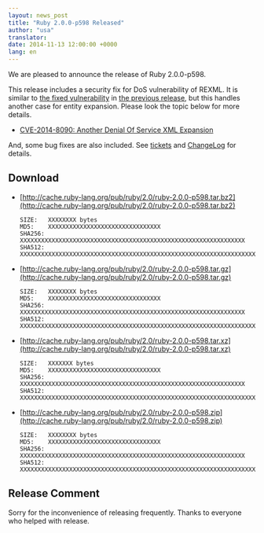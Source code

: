 ```yaml
---
layout: news_post
title: "Ruby 2.0.0-p598 Released"
author: "usa"
translator:
date: 2014-11-13 12:00:00 +0000
lang: en
---
```


We are pleased to announce the release of Ruby 2.0.0-p598.

This release includes a security fix for DoS vulnerability of REXML.
It is similar to [the fixed vulnerability](/en/news/2014/10/27/rexml-dos-cve-2014-8080/) in [the previous release](/en/news/2014/10/27/ruby-2-0-0-p594-is-released/), but this handles another case for entity expansion.
Please look the topic below for more details.

* [CVE-2014-8090: Another Denial Of Service XML Expansion](/en/news/2014/11/13/rexml-dos-cve-2014-8090/)

And, some bug fixes are also included.
See [tickets](https://bugs.ruby-lang.org/projects/ruby-200/issues?set_filter=1&amp;status_id=5)
and [ChangeLog](http://svn.ruby-lang.org/repos/ruby/tags/v2_0_0_598/ChangeLog) for details.

## Download

* [http://cache.ruby-lang.org/pub/ruby/2.0/ruby-2.0.0-p598.tar.bz2](http://cache.ruby-lang.org/pub/ruby/2.0/ruby-2.0.0-p598.tar.bz2)

      SIZE:   XXXXXXXX bytes
      MD5:    XXXXXXXXXXXXXXXXXXXXXXXXXXXXXXXX
      SHA256: XXXXXXXXXXXXXXXXXXXXXXXXXXXXXXXXXXXXXXXXXXXXXXXXXXXXXXXXXXXXXXXX
      SHA512: XXXXXXXXXXXXXXXXXXXXXXXXXXXXXXXXXXXXXXXXXXXXXXXXXXXXXXXXXXXXXXXXXXXXXXXXXXXXXXXXXXXXXXXXXXXXXXXXXXXXXXXXXXXXXXXXXXXXXXXXXXXXXXXX

* [http://cache.ruby-lang.org/pub/ruby/2.0/ruby-2.0.0-p598.tar.gz](http://cache.ruby-lang.org/pub/ruby/2.0/ruby-2.0.0-p598.tar.gz)

      SIZE:   XXXXXXXX bytes
      MD5:    XXXXXXXXXXXXXXXXXXXXXXXXXXXXXXXX
      SHA256: XXXXXXXXXXXXXXXXXXXXXXXXXXXXXXXXXXXXXXXXXXXXXXXXXXXXXXXXXXXXXXXX
      SHA512: XXXXXXXXXXXXXXXXXXXXXXXXXXXXXXXXXXXXXXXXXXXXXXXXXXXXXXXXXXXXXXXXXXXXXXXXXXXXXXXXXXXXXXXXXXXXXXXXXXXXXXXXXXXXXXXXXXXXXXXXXXXXXXXX

* [http://cache.ruby-lang.org/pub/ruby/2.0/ruby-2.0.0-p598.tar.xz](http://cache.ruby-lang.org/pub/ruby/2.0/ruby-2.0.0-p598.tar.xz)

      SIZE:   XXXXXXX bytes
      MD5:    XXXXXXXXXXXXXXXXXXXXXXXXXXXXXXXX
      SHA256: XXXXXXXXXXXXXXXXXXXXXXXXXXXXXXXXXXXXXXXXXXXXXXXXXXXXXXXXXXXXXXXX
      SHA512: XXXXXXXXXXXXXXXXXXXXXXXXXXXXXXXXXXXXXXXXXXXXXXXXXXXXXXXXXXXXXXXXXXXXXXXXXXXXXXXXXXXXXXXXXXXXXXXXXXXXXXXXXXXXXXXXXXXXXXXXXXXXXXXX

* [http://cache.ruby-lang.org/pub/ruby/2.0/ruby-2.0.0-p598.zip](http://cache.ruby-lang.org/pub/ruby/2.0/ruby-2.0.0-p598.zip)

      SIZE:   XXXXXXXX bytes
      MD5:    XXXXXXXXXXXXXXXXXXXXXXXXXXXXXXXX
      SHA256: XXXXXXXXXXXXXXXXXXXXXXXXXXXXXXXXXXXXXXXXXXXXXXXXXXXXXXXXXXXXXXXX
      SHA512: XXXXXXXXXXXXXXXXXXXXXXXXXXXXXXXXXXXXXXXXXXXXXXXXXXXXXXXXXXXXXXXXXXXXXXXXXXXXXXXXXXXXXXXXXXXXXXXXXXXXXXXXXXXXXXXXXXXXXXXXXXXXXXXX

## Release Comment

Sorry for the inconvenience of releasing frequently.
Thanks to everyone who helped with release.
